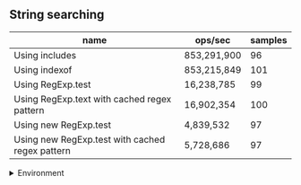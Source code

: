 ## String searching

|name|ops/sec|samples|
|-|-|-|
|Using includes|853,291,900|96|
|Using indexof|853,215,849|101|
|Using RegExp.test|16,238,785|99|
|Using RegExp.text with cached regex pattern|16,902,354|100|
|Using new RegExp.test|4,839,532|97|
|Using new RegExp.test with cached regex pattern|5,728,686|97|


<details>
<summary>Environment</summary>

* __Machine:__ linux x64 | 4 vCPUs | 7.6GB Mem
* __Run:__ Tue Nov 07 2023 23:56:38 GMT+0000 (Coordinated Universal Time)
</details>

<!--
{"environment":{"platform":"linux","arch":"x64","cpus":4,"totalMemory":7.6085662841796875},"benchmarks":[{"name":"Using includes","opsSec":853291900.3183913,"samples":6},{"name":"Using indexof","opsSec":853215849.3857241,"samples":6},{"name":"Using RegExp.test","opsSec":16238784.540206367,"samples":5},{"name":"Using RegExp.text with cached regex pattern","opsSec":16902353.838404685,"samples":5},{"name":"Using new RegExp.test","opsSec":4839532.124799461,"samples":7},{"name":"Using new RegExp.test with cached regex pattern","opsSec":5728685.749290961,"samples":5}]}-->
